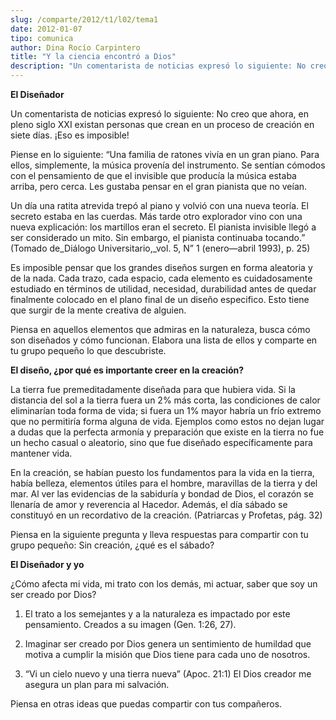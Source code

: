 ```yaml
---
slug: /comparte/2012/t1/l02/tema1
date: 2012-01-07
tipo: comunica
author: Dina Rocío Carpintero
title: "Y la ciencia encontró a Dios"
description: "Un comentarista de noticias expresó lo siguiente: No creo que ahora, en pleno  siglo XXI existan personas que crean en un proceso de creación en siete días.  ¡Eso es imposible! Piense en lo siguiente: “Una familia de ratones vivía en un  gran piano. Para ellos, simplemente, la..."
---
```


**El Diseñador**

Un comentarista de noticias expresó lo siguiente: No creo que ahora, en pleno siglo XXI existan personas que crean en un proceso de creación en siete días. ¡Eso es imposible!

Piense en lo siguiente: “Una familia de ratones vivía en un gran piano. Para ellos, simplemente, la música provenía del instrumento. Se sentían cómodos con el pensamiento de que el invisible que producía la música estaba arriba, pero cerca. Les gustaba pensar en el gran pianista que no veían.

Un día una ratita atrevida trepó al piano y volvió con una nueva teoría. El secreto estaba en las cuerdas. Más tarde otro explorador vino con una nueva explicación: los martillos eran el secreto. El pianista invisible llegó a ser considerado un mito. Sin embargo, el pianista continuaba tocando.” (Tomado de_Diálogo Universitario,_vol. 5, N” 1 (enero—abril 1993), p. 25)

Es imposible pensar que los grandes diseños surgen en forma aleatoria y de la nada. Cada trazo, cada espacio, cada elemento es cuidadosamente estudiado en términos de utilidad, necesidad, durabilidad antes de quedar finalmente colocado en el plano final de un diseño especifico. Esto tiene que surgir de la mente creativa de alguien.

Piensa en aquellos elementos que admiras en la naturaleza, busca cómo son diseñados y cómo funcionan. Elabora una lista de ellos y comparte en tu grupo pequeño lo que descubriste.

**El diseño, ¿por qué es importante creer en la creación?**

La tierra fue premeditadamente diseñada para que hubiera vida. Si la distancia del sol a la tierra fuera un 2% más corta, las condiciones de calor eliminarían toda forma de vida; si fuera un 1% mayor habría un frío extremo que no permitiría forma alguna de vida. Ejemplos como estos no dejan lugar a dudas que la perfecta armonía y preparación que existe en la tierra no fue un hecho casual o aleatorio, sino que fue diseñado específicamente para mantener vida.

En la creación, se habían puesto los fundamentos para la vida en la tierra, había belleza, elementos útiles para el hombre, maravillas de la tierra y del mar. Al ver las evidencias de la sabiduría y bondad de Dios, el corazón se llenaría de amor y reverencia al Hacedor. Además, el día sábado se constituyó en un recordativo de la creación. (Patriarcas y Profetas, pág. 32)

Piensa en la siguiente pregunta y lleva respuestas para compartir con tu grupo pequeño: Sin creación, ¿qué es el sábado?

**El Diseñador y yo**

¿Cómo afecta mi vida, mi trato con los demás, mi actuar, saber que soy un ser creado por Dios?

1.  El trato a los semejantes y a la naturaleza es impactado por este pensamiento. Creados a su imagen (Gen. 1:26, 27).

2.  Imaginar ser creado por Dios genera un sentimiento de humildad que motiva a cumplir la misión que Dios tiene para cada uno de nosotros.

3.  “Vi un cielo nuevo y una tierra nueva” (Apoc. 21:1) El Dios creador me asegura un plan para mi salvación.


Piensa en otras ideas que puedas compartir con tus compañeros.

